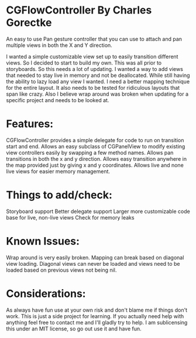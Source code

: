 CGFlowController By Charles Gorectke
====================================

An easy to use Pan gesture controller that you can use to attach and pan multiple views in both the X and Y direction.

I wanted a simple customizable view set up to easily transition different views. So I decided to start to build my own.
This was all prior to storyboards. So this needs a lot of updating. I wanted a way to add views that needed to stay live
in memory and not be deallocated. While still having the ability to lazy load any view I wanted. I need a better mapping
technique for the entire layout. It also needs to be tested for ridiculous layouts that span like crazy. Also I believe
wrap around was broken when updating for a specific project and needs to be looked at.


Features:
=========
CGFlowController provides a simple delegate for code to run on transition start and end.
Allows an easy subclass of CGPanelView to modify existing view controllers easily by swapping a few method names.
Allows pan transitions in both the x and y direction.
Allows easy transition anywhere in the map provided just by giving x and y coordinates.
Allows live and none live views for easier memory management.


Things to add/check:
====================
Storyboard support
Better delegate support
Larger more customizable code base for live, non-live views
Check for memory leaks


Known Issues:
=============
Wrap around is very easily broken.
Mapping can break based on diagonal view loading. Diagonal views can never be loaded and views need to be loaded based on
previous views not being nil.


Considerations:
===============
As always have fun use at your own risk and don't blame me if things don't work. This is just a side project for learning.
If you actually need help with anything feel free to contact me and I'll gladly try to help. I am sublicensing this under
an MIT license, so go out use it and have fun.